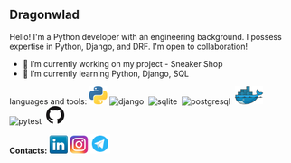 
## Dragonwlad

Hello! I'm a Python developer with an engineering background. I possess expertise in Python, Django, and DRF. I'm open to collaboration!


- 🔭 I’m currently working on my project - Sneaker Shop
- 🌱 I’m currently learning Python, Django, SQL


languages and tools:
<a href="https://www.python.org/" title="Python"><img src="icons/python.png" /></a>
<img src="https://cdn.jsdelivr.net/gh/devicons/devicon/icons/django/django-plain-wordmark.svg" title="django" alt="django" width="50"/>&nbsp;
<img src="https://cdn.jsdelivr.net/gh/devicons/devicon/icons/sqlite/sqlite-original-wordmark.svg" title="sqlite" alt="sqlite" width="50"/>&nbsp;
<img src="https://cdn.jsdelivr.net/gh/devicons/devicon/icons/postgresql/postgresql-original-wordmark.svg" title="postgresql" alt="postgresql" width="50"/>&nbsp;
<a href="https://www.docker.com/" title="Docker"><img src="icons/docker.png" /></a>
<img src="https://cdn.jsdelivr.net/gh/devicons/devicon/icons/pytest/pytest-original-wordmark.svg" title="pytest" alt="pytest" width="50"/>&nbsp;
<a href="https://github.com/" title="GitHub"><img src="icons/github.png" /></a>


**Contacts:**
<a href="https://www.linkedin.com/in/vladislav-morelia" ><img src="icons/linkedin.png" /></a>
[![Instagram](icons/instagram.png)](https://www.instagram.com/dragonwlad/)
<a href="https://t.me/Vladislav_Morelia" title="Tg"><img src="icons/tg.png" width="35" /></a>
